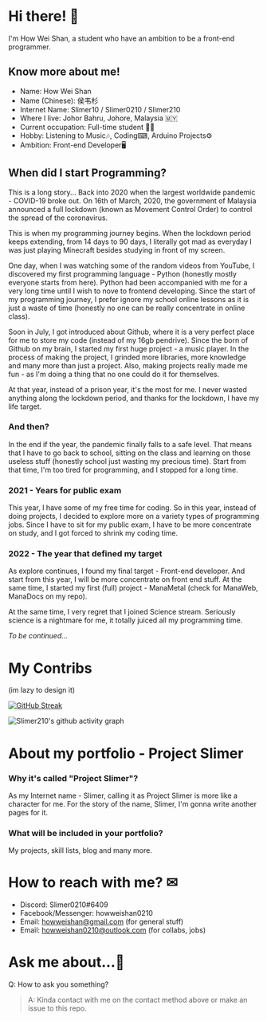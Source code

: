 # Hi there! 👋

I'm How Wei Shan, a student who have an ambition to be a front-end programmer.

## Know more about me!

- Name: How Wei Shan
- Name (Chinese): 侯韦杉
- Internet Name: Slimer10 / Slimer0210 / Slimer210
- Where I live: Johor Bahru, Johore, Malaysia 🇲🇾
- Current occupation: Full-time student 👨‍🎓
- Hobby: Listening to Music🎶, Coding⌨, Arduino Projects⚙
- Ambition: Front-end Developer🖥

## When did I start Programming?

This is a long story... Back into 2020 when the largest worldwide pandemic - COVID-19 broke out. On 16th of March, 2020, the government of Malaysia announced a full lockdown (known as Movement Control Order) to control the spread of the coronavirus.

This is when my programming journey begins. When the lockdown period keeps extending, from 14 days to 90 days, I literally got mad as everyday I was just playing Minecraft besides studying in front of my screen.

One day, when I was watching some of the random videos from YouTube, I discovered my first programming language - Python (honestly mostly everyone starts from here). Python had been accompanied with me for a very long time until I wish to nove to frontend developing. Since the start of my programming journey, I prefer ignore my school online lessons as it is just a waste of time (honestly no one can be really concentrate in online class).

Soon in July, I got introduced about Github, where it is a very perfect place for me to store my code (instead of my 16gb pendrive). Since the born of Github on my brain, I started my first huge project - a music player. In the process of making the project, I grinded more libraries, more knowledge and many more than just a project. Also, making projects really made me fun - as I'm doing a thing that no one could do it for themselves.

At that year, instead of a prison year, it's the most for me. I never wasted anything along the lockdown period, and thanks for the lockdown, I have my life target.

### And then?

In the end if the year, the pandemic finally falls to a safe level. That means that I have to go back to school, sitting on the class and learning on those useless stuff (honestly school just wasting my precious time). Start from that time, I'm too tired for programming, and I stopped for a long time.

### 2021 - Years for public exam

This year, I have some of my free time for coding. So in this year, instead of doing projects, I decided to explore more on a variety types of programming jobs. Since I have to sit for my public exam, I have to be more concentrate on study, and I got forced to shrink my coding time.

### 2022 - The year that defined my target

As explore continues, I found my final target - Front-end developer. And start from this year, I will be more concentrate on front end stuff. At the same time, I started my first (full) project - ManaMetal (check for ManaWeb, ManaDocs on my repo). 

At the same time, I very regret that I joined Science stream. Seriously science is a nightmare for me, it totally juiced all my programming time.

*To be continued...*

# My Contribs

(im lazy to design it)

[![GitHub Streak](http://github-readme-streak-stats.herokuapp.com?user=Slimer210&theme=dark)](https://git.io/streak-stats)

![Slimer210's github activity graph](https://activity-graph.herokuapp.com/graph?username=Slimer210)


# About my portfolio - Project Slimer

### Why it's called "Project Slimer"?

As my Internet name - Slimer, calling it as Project Slimer is more like a character for me. For the story of the name, Slimer, I'm gonna write another pages for it.

### What will be included in your portfolio?

My projects, skill lists, blog and many more.

# How to reach with me? ✉

- Discord: Slimer0210#6409
- Facebook/Messenger: howweishan0210
- Email: howweishan@gmail.com (for general stuff)
- Email: howweishan0210@outlook.com (for collabs, jobs)

# Ask me about...💬

Q: How to ask you something?
> A: Kinda contact with me on the contact method above or make an issue to this repo.

